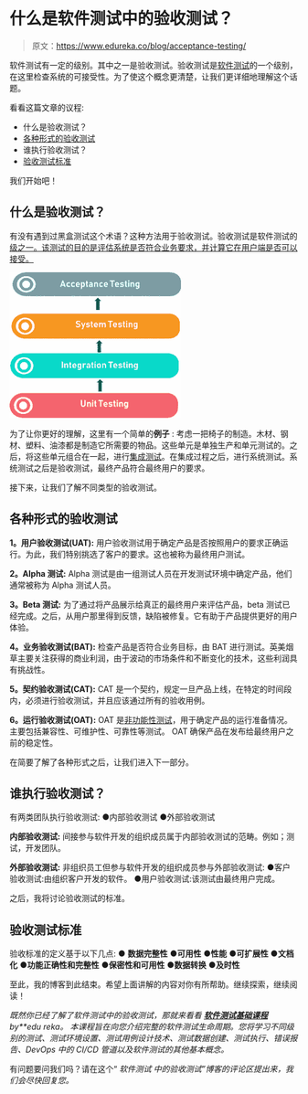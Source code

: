 # 什么是软件测试中的验收测试？

> 原文：<https://www.edureka.co/blog/acceptance-testing/>

软件测试有一定的级别。其中之一是验收测试。验收测试是[软件测试](https://www.edureka.co/blog/software-testing-tutorial/)的一个级别，在这里检查系统的可接受性。为了使这个概念更清楚，让我们更详细地理解这个话题。

看看这篇文章的议程:

*   什么是验收测试？
*   [各种形式的验收测试](#Variousformsofacceptancetesting)
*   谁执行验收测试？
*   [验收测试标准](#Criteriaforacceptancetesting)

我们开始吧！

## 什么是验收测试？

有没有遇到过黑盒测试这个术语？这种方法用于验收测试。验收测试是软件测试的[级之一。该测试的目的是评估系统是否符合业务要求，并计算它在用户端是否可以接受。](https://www.edureka.co/blog/software-testing-levels/)

![Acceptance testing in software testing- Edureka](img/3eeac21cf95aa1a3778069c82c736d42.png)

为了让你更好的理解，这里有一个简单的**例子** : 考虑一把椅子的制造。木材、钢材、塑料、油漆都是制造它所需要的物品。这些单元是单独生产和单元测试的。之后，将这些单元组合在一起，进行[集成测试](https://www.edureka.co/blog/what-is-integration-testing-a-simple-guide-on-how-to-perform-integration-testing/)。在集成过程之后，进行系统测试。系统测试之后是验收测试，最终产品符合最终用户的要求。

接下来，让我们了解不同类型的验收测试。

## **各种形式的验收测试**

**1。用户验收测试(UAT):** 用户验收测试用于确定产品是否按照用户的要求正确运行。为此，我们特别挑选了客户的要求。这也被称为最终用户测试。

**2。Alpha 测试:** Alpha 测试是由一组测试人员在开发测试环境中确定产品，他们通常被称为 Alpha 测试人员。

**3。Beta 测试:** 为了通过将产品展示给真正的最终用户来评估产品，beta 测试已经完成。之后，从用户那里得到反馈，缺陷被修复。它有助于产品提供更好的用户体验。

**4。业务验收测试(BAT):** 检查产品是否符合业务目标，由 BAT 进行测试。英美烟草主要关注获得的商业利润，由于波动的市场条件和不断变化的技术，这些利润具有挑战性。

**5。契约验收测试(CAT):** CAT 是一个契约，规定一旦产品上线，在特定的时间段内，必须进行验收测试，并且应该通过所有的验收用例。

**6。运行验收测试(OAT):** OAT 是[非功能性测试](https://www.edureka.co/blog/functional-testing-vs-non-functional-testing/)，用于确定产品的运行准备情况。主要包括兼容性、可维护性、可靠性等测试。 OAT 确保产品在发布给最终用户之前的稳定性。

在简要了解了各种形式之后，让我们进入下一部分。

## 谁执行验收测试？

有两类团队执行验收测试: ●内部验收测试 ●外部验收测试

**内部验收测试:** 间接参与软件开发的组织成员属于内部验收测试的范畴。例如；测试，开发团队。

**外部验收测试:** 非组织员工但参与软件开发的组织成员参与外部验收测试: ●客户验收测试:由组织客户开发的软件。 ●用户验收测试:该测试由最终用户完成。

之后，我将讨论验收测试的标准。

## **验收测试标准**

验收标准的定义基于以下几点: ● **数据完整性** **●可用性** **●性能** **●可扩展性** **●文档化** **●功能正确性和完整性** **●保密性和可用性** **●数据转换** **●及时性**

至此，我的博客到此结束。希望上面讲解的内容对你有所帮助。继续探索，继续阅读！

*既然你已经了解了软件测试中的验收测试，那就来看看* [***软件测试基础课程***](https://www.edureka.co/software-testing-fundamentals-training)*by**edu reka。* *本课程旨在向您介绍完整的软件测试生命周期。您将学习不同级别的测试、测试环境设置、测试用例设计技术、测试数据创建、测试执行、错误报告、DevOps 中的 CI/CD 管道以及软件测试的其他基本概念。*

有问题要问我们吗？请在这个“ *软件测试* *中的验收测试”博客的评论区提出来，我们会尽快回复您。*